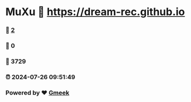 # MuXu :link: https://dream-rec.github.io 
### :page_facing_up: [2](https://dream-rec.github.io/tag.html) 
### :speech_balloon: 0 
### :hibiscus: 3729 
### :alarm_clock: 2024-07-26 09:51:49 
### Powered by :heart: [Gmeek](https://github.com/Meekdai/Gmeek)
